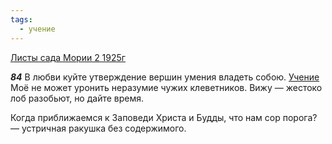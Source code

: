 ```yaml
---
tags:
  - учение
---
```


[Листы сада Мории 2 1925г](https://127.0.0.1:4002/agni/1925)

___84___
В любви куйте утверждение вершин умения владеть собою. [Учение](../../../tags/#учение) Моё не может уронить неразумие чужих клеветников. Вижу — жестоко лоб разобьют, но дайте время.   

Когда приближаемся к Заповеди Христа и Будды, что нам сор порога? — устричная ракушка без содержимого.   

